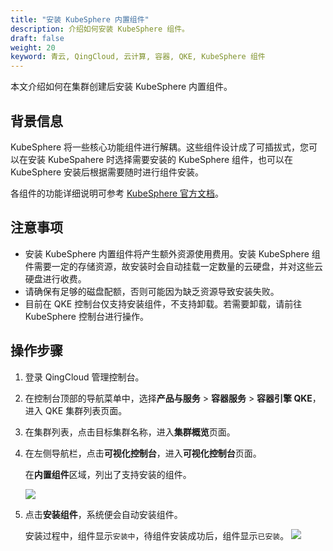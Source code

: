 ```yaml
---
title: "安装 KubeSphere 内置组件"
description: 介绍如何安装 KubeSphere 组件。
draft: false
weight: 20
keyword: 青云, QingCloud, 云计算, 容器, QKE, KubeSphere 组件
---
```


本文介绍如何在集群创建后安装 KubeSphere 内置组件。

## 背景信息

KubeSphere 将一些核心功能组件进行解耦。这些组件设计成了可插拔式，您可以在安装 KubeSpahere 时选择需要安装的 KubeSphere 组件，也可以在 KubeSphere 安装后根据需要随时进行组件安装。

各组件的功能详细说明可参考 [KubeSphere 官方文档](https://kubesphere.com.cn/docs/pluggable-components/)。

## 注意事项

- 安装 KubeSphere 内置组件将产生额外资源使用费用。安装 KubeSphere 组件需要一定的存储资源，故安装时会自动挂载一定数量的云硬盘，并对这些云硬盘进行收费。
- 请确保有足够的磁盘配额，否则可能因为缺乏资源导致安装失败。
- 目前在 QKE 控制台仅支持安装组件，不支持卸载。若需要卸载，请前往 KubeSphere 控制台进行操作。

## 操作步骤

1. 登录 QingCloud 管理控制台。

2. 在控制台顶部的导航菜单中，选择**产品与服务** > **容器服务** > **容器引擎 QKE**，进入 QKE 集群列表页面。

3. 在集群列表，点击目标集群名称，进入**集群概览**页面。

4. 在左侧导航栏，点击**可视化控制台**，进入**可视化控制台**页面。

   在**内置组件**区域，列出了支持安装的组件。

   ![](../../../_images/ks_components_install.png)

5. 点击**安装组件**，系统便会自动安装组件。

   安装过程中，组件显示`安装中`，待组件安装成功后，组件显示`已安装`。
   ![](../../../_images/ks_components_install_done.png)

   
